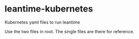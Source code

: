 # leantime-kubernetes
Kubernetes yaml files to run leantime

Use the two files in root. The single files are there for reference.
